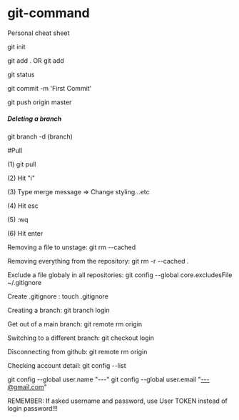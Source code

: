 # git-command
Personal cheat sheet

git init  

git add . OR git add <file name> 

git status 

git commit -m 'First Commit'

git push origin master



##### Deleting a branch 
git branch -d (branch)


#Pull

(1) git pull

(2) Hit "i"

(3) Type merge message => Change styling...etc

(4) Hit esc

(5) :wq

(6) Hit enter





Removing a file to unstage:
git rm --cached <file>  

Removing everything from the repository:
git rm -r --cached .

Exclude a file globaly in all repositories:
git config --global core.excludesFile ~/.gitignore

Create .gitignore :
touch .gitignore

Creating a branch:
git branch login

Get out of a main branch:
git remote rm origin

Switching to a different branch:
git checkout login

Disconnecting from github:
git remote rm origin

Checking account detail:
git config --list

git config --global user.name "---"
git config --global user.email "---@gmail.com"

REMEMBER: If asked username and password, use User TOKEN instead of login password!!! 
